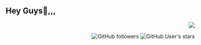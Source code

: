 ## Hey Guys👋,,,

<div align="right">
   
![](https://visitor-badge.glitch.me/badge?page_id=ThusharaSamaraweera.ThusharaSamaraweera)

![GitHub followers](https://img.shields.io/github/followers/ThusharaSamaraweera) ![GitHub User's stars](https://img.shields.io/github/stars/ThusharaSamaraweera)

</div>